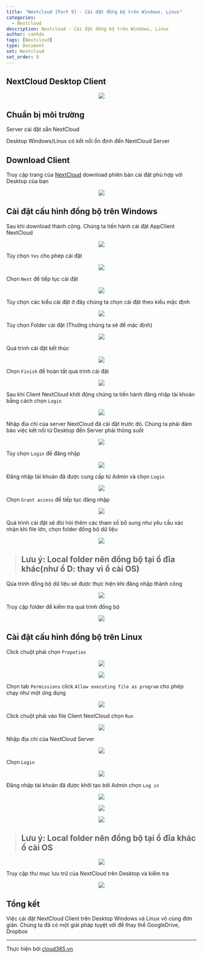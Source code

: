 ```yaml
---
title: "Nextcloud [Part 9] - Cài đặt đồng bộ trên Windows, Linux"
categories:
  - Nextcloud
description: Nextcloud - Cài đặt đồng bộ trên Windows, Linux
author: canhdx
tags: [Nextcloud]
type: Document
set: Nextcloud
set_order: 9
---
```


## NextCloud Desktop Client

<p align="center">
<img src="/images/img-nextcloud/nextcloud-007.png">
</p>

## Chuẩn bị môi trường

Server cài đặt sẵn NextCloud

Desktop Windows/Linux có kết nối ổn định đến NextCloud Server

## Download Client 

Truy cập trang của <a href="https://nextcloud.com/install/#install-clients" target="_blank">NextCloud</a> download phiên bản cài đặt phù hợp với Desktop của bạn 

<p align="center">
<img src="/images/img-nextcloud/nextcloud-008.png">
</p>

## Cài đặt cấu hình đồng bộ trên Windows 

Sau khi download thành công. Chúng ta tiến hành cài đặt AppClient NextCloud 
<p align="center">
<img src="/images/img-nextcloud/nextcloud-009.png">
</p>

Tùy chọn `Yes` cho phép cài đặt 
<p align="center">
<img src="/images/img-nextcloud/nextcloud-010.png">
</p>

Chọn `Next` để tiếp tục cài đặt 
<p align="center">
<img src="/images/img-nextcloud/nextcloud-011.png">
</p>

Tùy chọn các kiểu cài đặt ở đây chúng ta chọn cài đặt theo kiểu mặc định 
<p align="center">
<img src="/images/img-nextcloud/nextcloud-012.png">
</p>

Tùy chọn Folder cài đặt (Thường chúng ta sẽ để mặc định)
<p align="center">
<img src="/images/img-nextcloud/nextcloud-013.png">
</p>

Quá trình cài đặt kết thúc 
<p align="center">
<img src="/images/img-nextcloud/nextcloud-014.png">
</p>

Chọn `Finish` để hoàn tất quá trình cài đặt
<p align="center">
<img src="/images/img-nextcloud/nextcloud-015.png">
</p>

Sau khi Client NextCloud khởi động chúng ta tiến hành đăng nhập tài khoản bằng cách chọn `Login`
<p align="center">
<img src="/images/img-nextcloud/nextcloud-016.png">
</p> 

Nhập địa chỉ của server NextCloud đã cài đặt trước đó. Chúng ta phải đảm bảo việc kết nối từ Desktop đến Server phải thông suốt
<p align="center">
<img src="/images/img-nextcloud/nextcloud-017.png">
</p>

Tùy chọn `Login` để đăng nhập
<p align="center">
<img src="/images/img-nextcloud/nextcloud-018.png">
</p>

Đăng nhập tài khoản đã được cung cấp từ Admin và chọn `Login`
<p align="center">
<img src="/images/img-nextcloud/nextcloud-019.png">
</p>

Chọn `Grant access` để tiếp tục đăng nhập
<p align="center">
<img src="/images/img-nextcloud/nextcloud-020.png">
</p>

Quá trình cài đặt sẽ đòi hỏi thêm các tham số bổ sung như yêu cầu xác nhận khi file lớn, chọn folder đồng bộ dữ liệu
<p align="center">
<img src="/images/img-nextcloud/nextcloud-021.png">
</p>

> ## Lưu ý: Local folder nên đồng bộ tại ổ đĩa khác(như ổ D: thay vì ổ cài OS)

Qúa trình đồng bộ dữ liệu sẽ được thực hiện khi đăng nhập thành công
<p align="center">
<img src="/images/img-nextcloud/nextcloud-022.png">
</p>

Truy cập folder để kiểm tra quá trình đồng bộ
<p align="center">
<img src="/images/img-nextcloud/nextcloud-023.png">
</p>

## Cài đặt cấu hình đồng bộ trên Linux

Click chuột phải chọn `Propeties`
<p align="center">
<img src="/images/img-nextcloud/nextcloud-024.png">
</p>

<p align="center">
<img src="/images/img-nextcloud/nextcloud-025.png">
</p>

Chọn tab `Permissions` click `Allow executing file as program` cho phép chạy như một ứng dụng
<p align="center">
<img src="/images/img-nextcloud/nextcloud-026.png">
</p>

Click chuột phải vào file Client NextCloud chọn `Run`
<p align="center">
<img src="/images/img-nextcloud/nextcloud-027.png">
</p>

Nhập địa chỉ của NextCloud Server
<p align="center">
<img src="/images/img-nextcloud/nextcloud-028.png">
</p>

Chọn `Login`
<p align="center">
<img src="/images/img-nextcloud/nextcloud-029.png">
</p>

Đăng nhập tài khoản đã được khởi tạo bởi Admin chọn `Log in`
<p align="center">
<img src="/images/img-nextcloud/nextcloud-030.png">
</p>


<p align="center">
<img src="/images/img-nextcloud/nextcloud-031.png">
</p>

<p align="center">
<img src="/images/img-nextcloud/nextcloud-032.png">
</p>

> ## Lưu ý: Local folder nên đồng bộ tại ổ đĩa khác ổ cài OS

<p align="center">
<img src="/images/img-nextcloud/nextcloud-033.png">
</p>


Truy cập thư mục lưu trữ của NextCloud trên Desktop và kiểm tra 
<p align="center">
<img src="/images/img-nextcloud/nextcloud-034.png">
</p>

## Tổng kết 

Việc cài đặt NextCloud Client trên Desktop Windows và Linux vô cùng đơn giản. Chúng ta đã có một giải pháp tuyệt vời để thay thế  GoogleDrive, Dropbox 

---

Thực hiện bởi <a href="https://cloud365.vn/" target="_blank">cloud365.vn</a>
